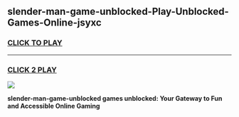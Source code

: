 
## slender-man-game-unblocked-Play-Unblocked-Games-Online-jsyxc
<h3>
<a href="https://premium76.site?title=slender-man-game-unblocked&ref=25A">CLICK TO PLAY</a></h3>
<hr>

<h3>
<a href="https://premium76.site?title=slender-man-game-unblocked&ref=25A">CLICK 2 PLAY</a>
  
</h3>

<a href="https://premium76.site?title=slender-man-game-unblocked&ref=25A"><img src="https://clearcache.store/games.png"></a>


**slender-man-game-unblocked games unblocked: Your Gateway to Fun and Accessible Online Gaming**
